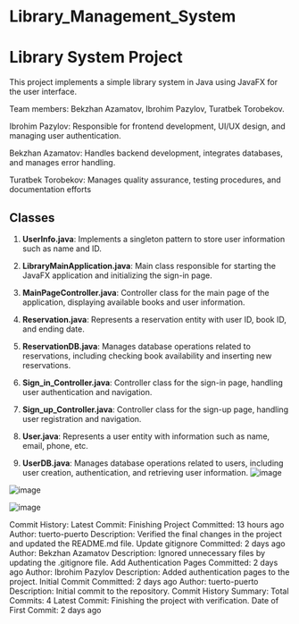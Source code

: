 # Library_Management_System
# Library System Project

This project implements a simple library system in Java using JavaFX for the user interface.

Team members: Bekzhan Azamatov, Ibrohim Pazylov, Turatbek Torobekov.

Ibrohim Pazylov: Responsible for frontend development, UI/UX design, and managing user authentication.

Bekzhan Azamatov: Handles backend development, integrates databases, and manages error handling.

Turatbek Torobekov: Manages quality assurance, testing procedures, and documentation efforts
## Classes

1. **UserInfo.java**: Implements a singleton pattern to store user information such as name and ID.

2. **LibraryMainApplication.java**: Main class responsible for starting the JavaFX application and initializing the sign-in page.

3. **MainPageController.java**: Controller class for the main page of the application, displaying available books and user information.

4. **Reservation.java**: Represents a reservation entity with user ID, book ID, and ending date.

5. **ReservationDB.java**: Manages database operations related to reservations, including checking book availability and inserting new reservations.

6. **Sign_in_Controller.java**: Controller class for the sign-in page, handling user authentication and navigation.

7. **Sign_up_Controller.java**: Controller class for the sign-up page, handling user registration and navigation.

8. **User.java**: Represents a user entity with information such as name, email, phone, etc.

9. **UserDB.java**: Manages database operations related to users, including user creation, authentication, and retrieving user information.
![image](https://github.com/tuerto-puerto/Library_Management_System/assets/120041495/bb3133a7-0692-45ed-8b4d-0676c38fd833)


![image](https://github.com/tuerto-puerto/Library_Management_System/assets/120041495/ae69f107-697b-4cff-85cf-2cd156d8c3e4)


![image](https://github.com/tuerto-puerto/Library_Management_System/assets/120041495/4975af4c-f847-42de-856b-ccd8d8259bc3)


Commit History:
Latest Commit: Finishing Project
Committed: 13 hours ago
Author: tuerto-puerto
Description: Verified the final changes in the project and updated the README.md file.
Update gitignore
Committed: 2 days ago
Author: Bekzhan Azamatov
Description: Ignored unnecessary files by updating the .gitignore file.
Add Authentication Pages
Committed: 2 days ago
Author: Ibrohim Pazylov
Description: Added authentication pages to the project.
Initial Commit
Committed: 2 days ago
Author: tuerto-puerto
Description: Initial commit to the repository.
Commit History Summary:
Total Commits: 4
Latest Commit: Finishing the project with verification.
Date of First Commit: 2 days ago
